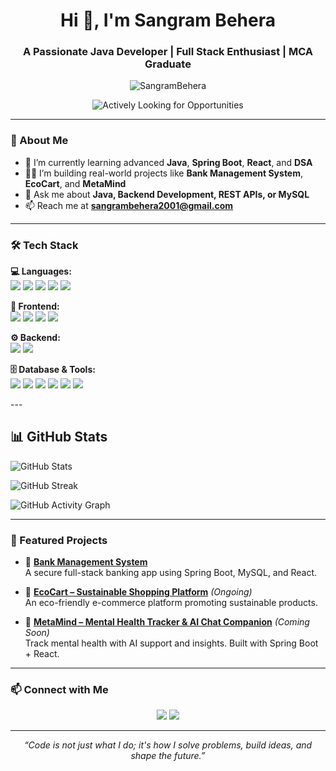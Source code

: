 
<h1 align="center">Hi 👋, I'm Sangram Behera</h1>
<h3 align="center">A Passionate Java Developer | Full Stack Enthusiast | MCA Graduate</h3>

<p align="center">
  <img src="https://komarev.com/ghpvc/?username=SangramBehera2001&label=Profile%20views&color=0e75b6&style=flat" alt="SangramBehera" />
</p>
<p align="center">
<img src="https://readme-typing-svg.herokuapp.com?font=Fira+Code&pause=1000&color=00FF00&center=true&vCenter=true&width=500&lines=🚀+Actively+Looking+for+Opportunities" alt="Actively Looking for Opportunities" />
</p>

---

### 🚀 About Me

- 🌱 I’m currently learning advanced **Java**, **Spring Boot**, **React**, and **DSA**  
- 👨‍💻 I’m building real-world projects like **Bank Management System**, **EcoCart**, and **MetaMind**  
- 💬 Ask me about **Java, Backend Development, REST APIs, or MySQL**  
- 📫 Reach me at **sangrambehera2001@gmail.com**

---

### 🛠️ Tech Stack

  <!-- Languages -->
  <b>💻 Languages:</b><br/>
  <img src="https://img.shields.io/badge/Java-ED8B00?style=for-the-badge&logo=java&logoColor=white" />
  <img src="https://img.shields.io/badge/Python-3776AB?style=for-the-badge&logo=python&logoColor=white" />
  <img src="https://img.shields.io/badge/C-00599C?style=for-the-badge&logo=c&logoColor=white" />
  <img src="https://img.shields.io/badge/C++-004482?style=for-the-badge&logo=cplusplus&logoColor=white" />
  <img src="https://img.shields.io/badge/JavaScript-F7DF1E?style=for-the-badge&logo=javascript&logoColor=black" />
  <!-- Frontend -->
  <b>🎨 Frontend:</b><br/>
  <img src="https://img.shields.io/badge/HTML-E34F26?style=for-the-badge&logo=html5&logoColor=white" />
  <img src="https://img.shields.io/badge/CSS-1572B6?style=for-the-badge&logo=css3&logoColor=white" />
  <img src="https://img.shields.io/badge/Bootstrap-7952B3?style=for-the-badge&logo=bootstrap&logoColor=white" />
  <img src="https://img.shields.io/badge/React-20232A?style=for-the-badge&logo=react&logoColor=61DAFB" />
  <!-- Backend -->
  <b>⚙️ Backend:</b><br/>
  <img src="https://img.shields.io/badge/Spring%20Boot-6DB33F?style=for-the-badge&logo=springboot&logoColor=white" />
  <img src="https://img.shields.io/badge/Hibernate-59666C?style=for-the-badge&logo=hibernate&logoColor=white" />
  <!-- Database & Tools -->
  <b>🗄️ Database & Tools:</b><br/>
  <img src="https://img.shields.io/badge/MySQL-00758F?style=for-the-badge&logo=mysql&logoColor=white" />
  <img src="https://img.shields.io/badge/Git-F05032?style=for-the-badge&logo=git&logoColor=white" />
  <img src="https://img.shields.io/badge/GitHub-181717?style=for-the-badge&logo=github&logoColor=white" />
  <img src="https://img.shields.io/badge/VSCode-007ACC?style=for-the-badge&logo=visualstudiocode&logoColor=white" />
  <img src="https://img.shields.io/badge/IntelliJ%20IDEA-000000?style=for-the-badge&logo=intellijidea&logoColor=white" />
  <img src="https://img.shields.io/badge/Postman-FF6C37?style=for-the-badge&logo=postman&logoColor=white" />
</p>  
---

## 📊 GitHub Stats
![GitHub Stats](https://github-readme-stats.vercel.app/api?username=SangramBehera2001&show_icons=true&theme=radical)

![GitHub Streak](https://streak-stats.demolab.com/?user=SangramBehera2001)

![GitHub Activity Graph](https://github-readme-activity-graph.vercel.app/graph?username=SangramBehera2001&theme=github-dark)


---

### 📌 Featured Projects

- 🏦 [**Bank Management System**](https://github.com/SangramBehera/Bank-Management-System)  
  A secure full-stack banking app using Spring Boot, MySQL, and React.

- 🛒 [**EcoCart – Sustainable Shopping Platform**](https://github.com/SangramBehera/EcoCart) *(Ongoing)*  
  An eco-friendly e-commerce platform promoting sustainable products.

- 🧠 [**MetaMind – Mental Health Tracker & AI Chat Companion**](https://github.com/SangramBehera/MetaMind) *(Coming Soon)*  
  Track mental health with AI support and insights. Built with Spring Boot + React.

---

### 📫 Connect with Me

<p align="center">
  <a href="mailto:sangrambehera2001@gmail.com"><img src="https://img.shields.io/badge/Gmail-D14836?style=for-the-badge&logo=gmail&logoColor=white"></a>
  <a href="https://www.linkedin.com/in/sbehera2001/" target="_blank"><img src="https://img.shields.io/badge/LinkedIn-0077B5?style=for-the-badge&logo=linkedin&logoColor=white"></a>
</p>

---

<p align="center"><em>“Code is not just what I do; it's how I solve problems, build ideas, and shape the future.”</em></p>

> 





